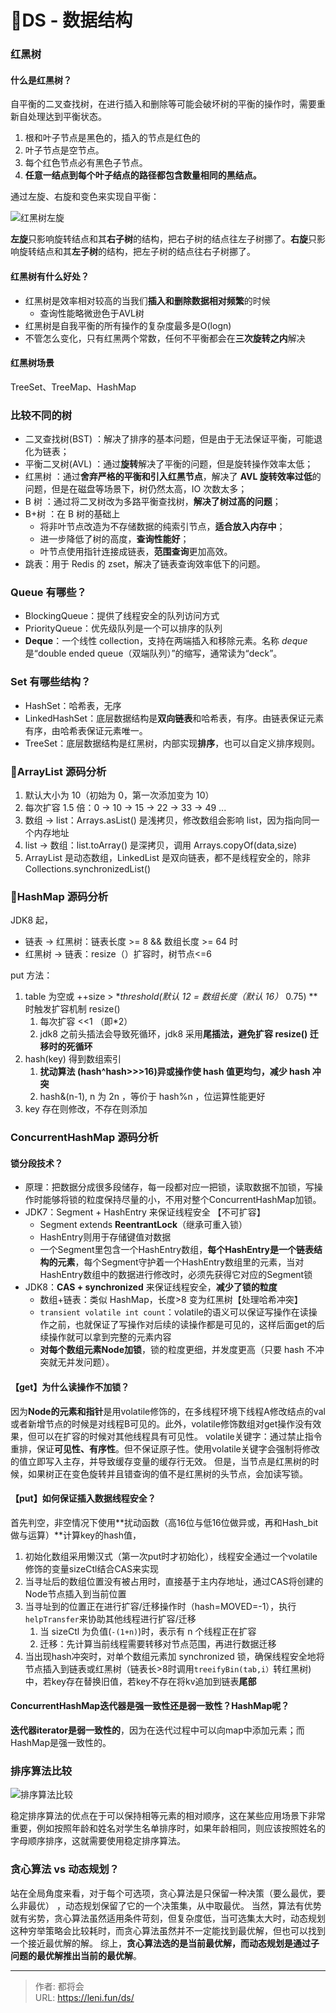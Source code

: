 # 🚩DS - 数据结构




### 红黑树

#### 什么是红黑树？
自平衡的二叉查找树，在进行插入和删除等可能会破坏树的平衡的操作时，需要重新自处理达到平衡状态。

1. 根和叶子节点是黑色的，插入的节点是红色的
2. 叶子节点是空节点。
3. 每个红色节点必有黑色子节点。
4. **任意一结点到每个叶子结点的路径都包含数量相同的黑结点。**

通过左旋、右旋和变色来实现自平衡：

<!--more-->

![红黑树左旋](https://publicpictures.oss-cn-hangzhou.aliyuncs.com/img/2023/08/08/0df8e3058769d0ac0a7a25585cf1ca8b.webp)

**左旋**只影响旋转结点和其**右子树**的结构，把右子树的结点往左子树挪了。**右旋**只影响旋转结点和其**左子树**的结构，把左子树的结点往右子树挪了。

#### 红黑树有什么好处？

- 红黑树是效率相对较高的当我们**插入和删除数据相对频繁**的时候
   - 查询性能略微逊色于AVL树
- 红黑树是自我平衡的所有操作的复杂度最多是O(logn)
- 不管怎么变化，只有红黑两个常数，任何不平衡都会在**三次旋转之内**解决
#### 红黑树场景
TreeSet、TreeMap、HashMap 
### 比较不同的树

- 二叉查找树(BST) ：解决了排序的基本问题，但是由于无法保证平衡，可能退化为链表； 
- 平衡二叉树(AVL) ：通过**旋转**解决了平衡的问题，但是旋转操作效率太低； 
- 红黑树 ：通过**舍弃严格的平衡和引入红黑节点**，解决了 **AVL 旋转效率过低**的问题，但是在磁盘等场景下，树仍然太高，IO 次数太多； 
- B 树 ：通过将二叉树改为多路平衡查找树，**解决了树过高的问题**； 
- B+树 ：在 B 树的基础上
   - 将非叶节点改造为不存储数据的纯索引节点，**适合放入内存中**；
   - 进一步降低了树的高度，**查询性能好**； 
   - 叶节点使用指针连接成链表，**范围查询**更加高效。
- 跳表：用于 Redis 的 zset，解决了链表查询效率低下的问题。
### Queue 有哪些？

- BlockingQueue：提供了线程安全的队列访问方式
- PriorityQueue：优先级队列是一个可以排序的队列
- **Deque**：一个线性 collection，支持在两端插入和移除元素。名称 _deque_ 是“double ended queue（双端队列）”的缩写，通常读为“deck”。
### Set 有哪些结构？

- HashSet：哈希表，无序
- LinkedHashSet：底层数据结构是**双向链表**和哈希表，有序。由链表保证元素有序，由哈希表保证元素唯一。
- TreeSet：底层数据结构是红黑树，内部实现**排序**，也可以自定义排序规则。
### 🌟ArrayList 源码分析

1. 默认大小为 10（初始为 0，第一次添加变为 10）
2. 每次扩容 1.5 倍：0 -> 10 -> 15 -> 22 -> 33 -> 49 ...
3. 数组 -> list：Arrays.asList() 是浅拷贝，修改数组会影响 list，因为指向同一个内存地址
4. list -> 数组：list.toArray() 是深拷贝，调用 Arrays.copyOf(data,size)
5. ArrayList 是动态数组，LinkedList 是双向链表，都不是线程安全的，除非 Collections.synchronizedList()
### 🌟HashMap 源码分析
JDK8 起，

- 链表 -> 红黑树：链表长度 >= 8 && 数组长度 >= 64 时
- 红黑树 -> 链表：resize（）扩容时，树节点<=6

put 方法：

1. table 为空或 ++size > **threshold(默认 12 = 数组长度（默认 16）* 0.75) **时触发扩容机制 resize()
   1. 每次扩容 <<1 （即*2）
   2. jdk8 之前头插法会导致死循环，jdk8 采用**尾插法，避免扩容 resize() 迁移时的死循环**
2. hash(key) 得到数组索引
   1. **扰动算法 (hash^hash>>>16)异或操作使 hash 值更均匀，减少 hash 冲突**
   2. hash&(n-1), n 为 2n ，等价于 hash%n ，位运算性能更好
3. key 存在则修改，不存在则添加
### ConcurrentHashMap 源码分析
#### 锁分段技术？

- 原理：把数据分成很多段储存，每一段都对应一把锁，读取数据不加锁，写操作时能够将锁的粒度保持尽量的小，不用对整个ConcurrentHashMap加锁。
- JDK7：Segment + HashEntry 来保证线程安全 【不可扩容】
   - Segment extends **ReentrantLock**（继承可重入锁）
   - HashEntry则用于存储键值对数据
   - 一个Segment里包含一个HashEntry数组，**每个HashEntry是一个链表结构的元素**，每个Segment守护着一个HashEntry数组里的元素，当对HashEntry数组中的数据进行修改时，必须先获得它对应的Segment锁
- JDK8：**CAS + synchronized** 来保证线程安全，**减少了锁的粒度**
   - 数组+链表：类似 HashMap，长度>8 变为红黑树【处理哈希冲突】
   - `transient volatile int count`：volatile的语义可以保证写操作在读操作之前，也就保证了写操作对后续的读操作都是可见的，这样后面get的后续操作就可以拿到完整的元素内容
   - **对每个数组元素Node加锁**，锁的粒度更细，并发度更高（只要 hash 不冲突就无并发问题）。
#### 【get】为什么读操作不加锁？
因为**Node的元素和指针**是用volatile修饰的，在多线程环境下线程A修改结点的val或者新增节点的时候是对线程B可见的。此外，volatile修饰数组对get操作没有效果，但可以在扩容的时候对其他线程具有可见性。
volatile关键字：通过禁止指令重排，保证**可见性、有序性**。但不保证原子性。使用volatile关键字会强制将修改的值立即写入主存，并导致缓存变量的缓存行无效。
但是，当节点是红黑树的时候，如果树正在变色旋转并且错查询的值不是红黑树的头节点，会加读写锁。
#### 【put】如何保证插入数据线程安全？
首先判空，非空情况下使用**扰动函数（高16位与低16位做异或，再和Hash_bit做与运算）**计算key的hash值，

1. 初始化数组采用懒汉式（第一次put时才初始化），线程安全通过一个volatile修饰的变量sizeCtl结合CAS来实现
2. 当寻址后的数组位置没有被占用时，直接基于主内存地址，通过CAS将创建的Node节点插入到当前位置
3. 当寻址到的位置正在进行扩容/迁移操作时（hash=MOVED=-1），执行`helpTransfer`来协助其他线程进行扩容/迁移 
   1. 当 sizeCtl 为负值(`-(1+n)`)时，表示有 n 个线程正在扩容
   2. 迁移：先计算当前线程需要转移对节点范围，再进行数据迁移
4. 当出现hash冲突时，对单个数组元素加 synchronized 锁，确保线程安全地将节点插入到链表或红黑树（链表长>8时调用`treeifyBin(tab,i）`转红黑树)中，若key存在替换旧值，若key不存在将kv追加到链表**尾部**
#### ConcurrentHashMap迭代器是强一致性还是弱一致性？HashMap呢？
**迭代器iterator是弱一致性的**，因为在迭代过程中可以向map中添加元素；而HashMap是强一致性的。
### 排序算法比较

![排序算法比较](https://publicpictures.oss-cn-hangzhou.aliyuncs.com/img/2023/08/08/db4a574bd6224d45f6181217a9d736f9.png)

稳定排序算法的优点在于可以保持相等元素的相对顺序，这在某些应用场景下非常重要，例如按照年龄和姓名对学生名单排序时，如果年龄相同，则应该按照姓名的字母顺序排序，这就需要使用稳定排序算法。

### 贪心算法 vs 动态规划？
站在全局角度来看，对于每个可选项，贪心算法是只保留一种决策（要么最优，要么非最优） ，动态规划保留了它的一个决策集，从中取最优。
当然，算法有优势就有劣势，贪心算法虽然适用条件苛刻，但复杂度低，当可选集太大时，动态规划这种穷举策略会比较耗时，而贪心算法虽然并不一定能找到最优解，但也可以找到一个接近最优解的解。
综上，**贪心算法选的是当前最优解，而动态规划是通过子问题的最优解推出当前的最优解**。


---

> 作者: 都将会  
> URL: https://leni.fun/ds/  

